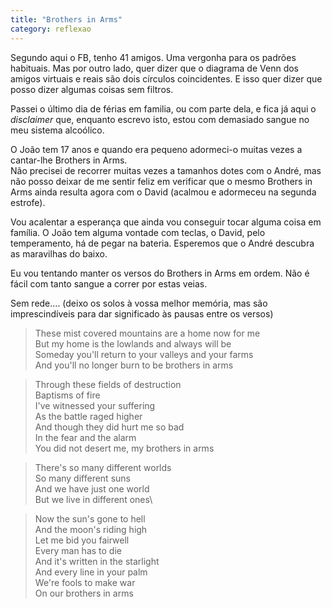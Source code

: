 ```yaml
---
title: "Brothers in Arms"
category: reflexao
---
```


Segundo aqui o FB, tenho 41 amigos. Uma vergonha para os padrões habituais. Mas por outro lado, quer dizer que o diagrama de Venn dos amigos virtuais e reais são dois círculos coincidentes.
E isso quer dizer que posso dizer algumas coisas sem filtros.

Passei o último dia de férias em familia, ou com parte dela, e fica já aqui o *disclaimer* que, enquanto escrevo isto, estou com demasiado sangue no meu sistema alcoólico.

O João tem 17 anos e quando era pequeno adormeci-o muitas vezes a cantar-lhe Brothers in Arms.\
Não precisei de recorrer muitas vezes a tamanhos dotes com o André, mas não posso deixar de me sentir feliz em verificar que o mesmo Brothers in Arms ainda resulta agora com o David (acalmou e adormeceu na segunda estrofe).

Vou acalentar a esperança que ainda vou conseguir tocar alguma coisa em família. O João tem alguma vontade com teclas, o David, pelo temperamento, há de pegar na bateria. Esperemos que o André descubra as maravilhas do baixo.

Eu vou tentando manter os versos do Brothers in Arms em ordem. Não é fácil com tanto sangue a correr por estas veias.

Sem rede.... (deixo os solos à vossa melhor memória, mas são imprescindíveis para dar significado às pausas entre os versos)

>These mist covered mountains are a home now for me\
>But my home is the lowlands and always will be\
>Someday you'll return to your valleys and your farms\
>And you'll no longer burn to be brothers in arms

>Through these fields of destruction\
>Baptisms of fire\
>I've witnessed your suffering\
>As the battle raged higher\
>And though they did hurt me so bad\
>In the fear and the alarm\
>You did not desert me, my brothers in arms

>There's so many different worlds\
>So many different suns\
>And we have just one world\
>But we live in different ones\

>Now the sun's gone to hell\
>And the moon's riding high\
>Let me bid you fairwell\
>Every man has to die\
>And it's written in the starlight\
>And every line in your palm\
>We're fools to make war\
>On our brothers in arms
